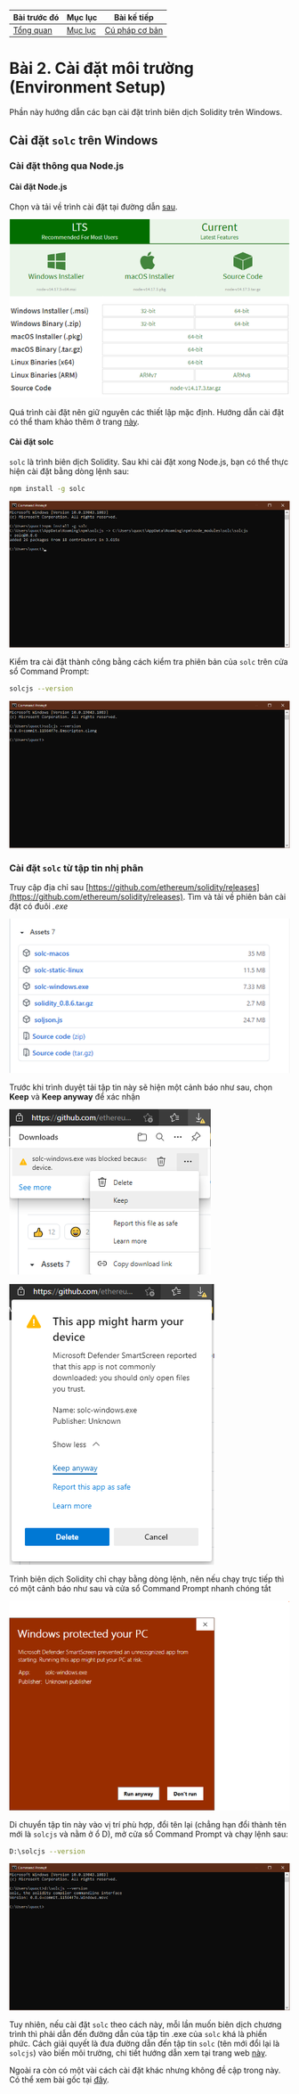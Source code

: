 |Bài trước đó|Mục lục|Bài kế tiếp|
|---|---|---|
|[Tổng quan](1_Overview.md)|[Mục lục](README.md)|[Cú pháp cơ bản](3_BasicSyntax.md)|

# Bài 2. Cài đặt môi trường (Environment Setup)

Phần này hướng dẫn các bạn cài đặt trình biên dịch Solidity trên Windows.

## Cài đặt `solc` trên Windows

### Cài đặt thông qua Node.js

#### Cài đặt Node.js

Chọn và tải về trình cài đặt tại đường dẫn [sau](https://nodejs.org/en/download/).

![Hinh1](Images/Bai2/Hinh1.png)

Quá trình cài đặt nên giữ nguyên các thiết lập mặc định. Hướng dẫn cài đặt có thể tham khảo thêm ở trang [này](https://openplanning.net/11921/cai-dat-nodejs-tren-windows).

#### Cài đặt solc

`solc` là trình biên dịch Solidity. Sau khi cài đặt xong Node.js, bạn có thể thực hiện cài đặt bằng dòng lệnh sau:

```bash
npm install -g solc
```

![Hinh2](Images/Bai2/Hinh2.png)

Kiểm tra cài đặt thành công bằng cách kiểm tra phiên bản của `solc` trên cửa sổ Command Prompt:

```bash
solcjs --version
```

![Hinh3](Images/Bai2/Hinh3.png)

### Cài đặt `solc` từ tập tin nhị phân

Truy cập địa chỉ sau [https://github.com/ethereum/solidity/releases](https://github.com/ethereum/solidity/releases). Tìm và tải về phiên bản cài đặt có đuôi *.exe*

![Hinh4](Images/Bai2/Hinh4.png)

Trước khi trình duyệt tải tập tin này sẽ hiện một cảnh báo như sau, chọn **Keep** và **Keep anyway** để xác nhận

![Hinh5](Images/Bai2/Hinh5.png)

![Hinh6](Images/Bai2/Hinh6.png)

Trình biên dịch Solidity chỉ chạy bằng dòng lệnh, nên nếu chạy trực tiếp thì có một cảnh báo như sau và cửa sổ Command Prompt nhanh chóng tắt

![Hinh7](Images/Bai2/Hinh7.png)

Di chuyển tập tin này vào vị trí phù hợp, đổi tên lại (chẳng hạn đổi thành tên mới là `solcjs` và nằm ở ổ D), mở cửa sổ Command Prompt và chạy lệnh sau:

```bash
D:\solcjs --version
```

![Hinh8](Images/Bai2/Hinh8.png)

Tuy nhiên, nếu cài đặt `solc` theo cách này, mỗi lần muốn biên dịch chương trình thì phải dẫn đến đường dẫn của tập tin .exe của `solc` khá là phiền phức. Cách giải quyết là đưa đường dẫn đến tập tin `solc` (tên mới đổi lại là `solcjs`) vào biến môi trường, chi tiết hướng dẫn xem tại trang web [này](https://www.codeooze.com/blockchain/solc-hello-world/).

Ngoài ra còn có một vài cách cài đặt khác nhưng không đề cập trong này. Có thể xem bài gốc tại [đây](https://www.tutorialspoint.com/solidity/solidity_environment_setup.htm).
